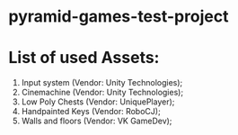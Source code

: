 # pyramid-games-test-project

# List of used Assets:
1) Input system (Vendor: Unity Technologies);
2) Cinemachine (Vendor: Unity Technologies);
3) Low Poly Chests (Vendor: UniquePlayer);
4) Handpainted Keys (Vendor: RoboCJ);
5) Walls and floors (Vendor: VK GameDev);